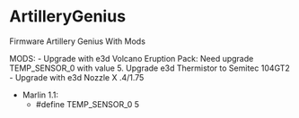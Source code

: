 # ArtilleryGenius

Firmware Artillery Genius With Mods

MODS:
    - Upgrade with e3d Volcano Eruption Pack: Need upgrade TEMP_SENSOR_0 with value 5. Upgrade e3d Thermistor to Semitec 104GT2 
    - Upgrade with e3d Nozzle X .4/1.75

- Marlin 1.1:
    - #define TEMP_SENSOR_0 5